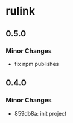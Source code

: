 # rulink

## 0.5.0

### Minor Changes

- fix npm publishes

## 0.4.0

### Minor Changes

- 859db8a: init project
